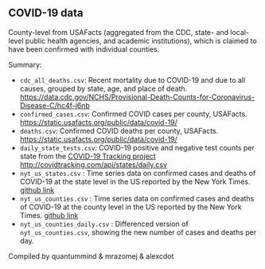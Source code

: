 ## COVID-19 data

County-level from USAFacts (aggregated from the CDC, state- and local-level public health agencies, and academic institutions), which is claimed to have been confirmed with individual counties.

Summary:
* `cdc_all_deaths.csv`: Recent mortality due to COVID-19 and due to all causes, grouped by state, age, and place of death. https://data.cdc.gov/NCHS/Provisional-Death-Counts-for-Coronavirus-Disease-C/hc4f-j6nb
* `confirmed_cases.csv`: Confirmed COVID cases per county, USAFacts. https://static.usafacts.org/public/data/covid-19/
* `deaths.csv`: Confirmed COVID deaths per county, USAFacts. https://static.usafacts.org/public/data/covid-19/
* `daily_state_tests.csv`: COVID-19 positive and negative test counts per state from the [COVID-19 Tracking project](https://covidtracking.com/) http://covidtracking.com/api/states/daily.csv 
* `nyt_us_states.csv` : Time series data on confirmed cases and deaths of COVID-19 at the state level in the US reported by the New York Times. [github link](https://github.com/nytimes/covid-19-data)
* `nyt_us_counties.csv` : Time series data on confirmed cases and deaths of COVID-19 at the county level in the US reported by the New York Times. [github link](https://github.com/nytimes/covid-19-data)
* `nyt_us_counties_daily.csv` : Differenced version of `nyt_us_counties.csv`, showing the new number of cases and deaths per day.

Compiled by quantummind & mrazomej & alexcdot

